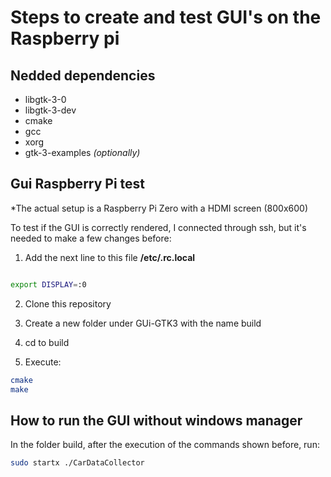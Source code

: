 # Steps to create and test GUI's on the Raspberry pi

## Nedded dependencies

- libgtk-3-0
- libgtk-3-dev
- cmake
- gcc
- xorg
- gtk-3-examples _(optionally)_

## Gui Raspberry Pi test

*The actual setup is a Raspberry Pi Zero with a HDMI screen (800x600)

To test if the GUI is correctly rendered, I connected through ssh, but it's needed to make a few changes before: 

1. Add the next line to this file **/etc/.rc.local**

```sh

export DISPLAY=:0 

```
2. Clone this repository

3. Create a new folder under GUi-GTK3 with the name build

4. cd to build

5. Execute:

```sh
cmake
make
```
## How to run the GUI without windows manager

In the folder build, after the execution of the commands shown before, run:
```sh
sudo startx ./CarDataCollector 
```
